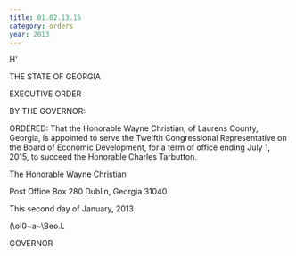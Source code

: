 ```yaml
---
title: 01.02.13.15
category: orders
year: 2013
---
```

   
 

H‘

THE STATE OF GEORGIA

EXECUTIVE ORDER

BY THE GOVERNOR:

ORDERED: That the Honorable Wayne Christian, of Laurens County, Georgia,
is appointed to serve the Twelfth Congressional Representative on
the Board of Economic Development, for a term of office ending
July 1, 2015, to succeed the Honorable Charles Tarbutton.

The Honorable Wayne Christian

Post Office Box 280
Dublin, Georgia 31040

This second day of January, 2013

(\oI0~a~\Beo.L

GOVERNOR

